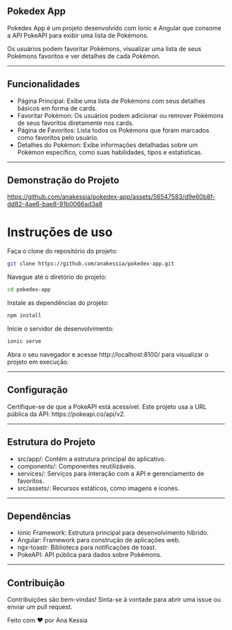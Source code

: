 ## Pokedex App
<p>Pokedex App é um projeto desenvolvido com Ionic e Angular que consome a API PokeAPI para exibir uma lista de Pokémons.</p>
<p>Os usuários podem favoritar Pokémons, visualizar uma lista de seus Pokémons favoritos e ver detalhes de cada Pokémon.</p>
<hr>

## Funcionalidades

- Página Principal: Exibe uma lista de Pokémons com seus detalhes básicos em forma de cards.
- Favoritar Pokémon: Os usuários podem adicionar ou remover Pokémons de seus favoritos diretamente nos cards.
- Página de Favoritos: Lista todos os Pokémons que foram marcados como favoritos pelo usuário.
- Detalhes do Pokémon: Exibe informações detalhadas sobre um Pokémon específico, como suas habilidades, tipos e estatísticas.
<hr>

## Demonstração do Projeto

https://github.com/anakessia/pokedex-app/assets/56547583/d9e60b8f-dd82-4ae6-bae8-91b0066ad3a8


# Instruções de uso

Faça o clone do repositório do projeto:
```sh
git clone https://github.com/anakessia/pokedex-app.git
```

Navegue até o diretório do projeto:
```sh
cd pokedex-app
```

Instale as dependências do projeto:
```sh
npm install
```
Inicie o servidor de desenvolvimento: 
```sh
ionic serve
```

Abra o seu navegador e acesse http://localhost:8100/ para visualizar o projeto em execução.
<hr>

## Configuração
<p>Certifique-se de que a PokeAPI está acessível. Este projeto usa a URL pública da API: https://pokeapi.co/api/v2.</p>
<hr>

## Estrutura do Projeto
- src/app/: Contém a estrutura principal do aplicativo.
- components/: Componentes reutilizáveis.
- services/: Serviços para interação com a API e gerenciamento de favoritos.
- src/assets/: Recursos estáticos, como imagens e ícones.
<hr>

## Dependências
- Ionic Framework: Estrutura principal para desenvolvimento híbrido.
- Angular: Framework para construção de aplicações web.
- ngx-toastr: Biblioteca para notificações de toast.
- PokeAPI: API pública para dados sobre Pokémons.
<hr>

## Contribuição
<p>Contribuições são bem-vindas! Sinta-se à vontade para abrir uma issue ou enviar um pull request.</p>

<p>Feito com ❤️ por Ana Kessia</p>
